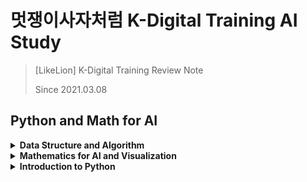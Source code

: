 # 멋쟁이사자처럼 K-Digital Training AI Study
> [LikeLion] K-Digital Training Review Note
> 
> Since 2021.03.08 

## Python and Math for AI

<details>
<summary><b>Data Structure and Algorithm</b></summary>   
<div markdown="1">   

* [복잡도 Complexity](https://github.com/wonkwonlee/likelion-k-digital-training-AI/blob/main/Data-Structure-and-Algorithm/Complexity.md)
* [탐욕 알고리즘 Greedy Algorithm](https://github.com/wonkwonlee/likelion-k-digital-training-AI/blob/main/Data-Structure-and-Algorithm/greedy.ipynb)

</div>
</details>


<details>
<summary><b>Mathematics for AI and Visualization </b></summary>   
<div markdown="1"> 
   
* [Jupyter Notebook & Markdown](https://github.com/wonkwonlee/likelion-k-digital-training-AI/blob/main/Mathematics-for-AI-and-Visualization/Jupyter-and-Markdown.md)
* [기초 수학 Basic Math](https://github.com/wonkwonlee/likelion-k-digital-training-AI/blob/main/Mathematics-for-AI-and-Visualization/Basic-Math.md)
* [미분 Differential](https://github.com/wonkwonlee/likelion-k-digital-training-AI/blob/main/Mathematics-for-AI-and-Visualization/Differential.md)
* [선형대수학 Linear Algebra](https://github.com/wonkwonlee/likelion-k-digital-training-AI/blob/main/Mathematics-for-AI-and-Visualization/Linear-Algebra.md)
* [선형 회귀 Linear Regression](ttps://github.com/wonkwonlee/likelion-k-digital-training-AI/blob/main/Mathematics-for-AI-and-Visualization/Linear-Regression.md)

</div>
</details>


<details>
<summary><b>Introduction to Python</b></summary>  
<div markdown="1">   
  
* [함수와 클래스 Function and Class](https://github.com/wonkwonlee/likelion-k-digital-training-AI/blob/main/Intro-to-Python/function-and-class.ipynb)
* [데이터 처리를 위한 Pandas](https://github.com/wonkwonlee/likelion-k-digital-training-AI/blob/main/Intro-to-Python/pandas.ipynb)
    
</div>
</details>
